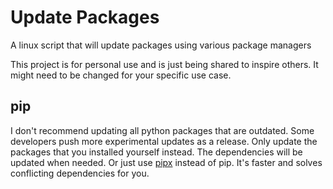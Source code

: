 # Update Packages

A linux script that will update packages using various package managers

This project is for personal use and is just being shared to inspire others. It might need to be changed for your specific use case.

## pip

I don't recommend updating all python packages that are outdated. Some developers push more experimental updates as a release. Only update the packages that you installed yourself instead. The dependencies will be updated when needed. Or just use [pipx](https://pypa.github.io/pipx/) instead of pip. It's faster and solves conflicting dependencies for you.


